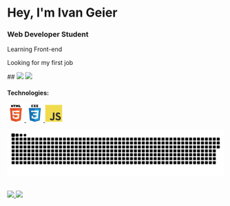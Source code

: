 <h1>Hey, I'm Ivan Geier</h1>
<h3>Web Developer Student</h3>
<p>Learning Front-end<p>
<p>Looking for my first job<p> 
 ##

<img height="220em" src="https://github-readme-stats.vercel.app/api?username=ivangeier&show_icons=true&theme=dark" />
<img height="220em" src="https://github-readme-stats.vercel.app/api/top-langs/?username=ivangeier&theme=blue-green" />
  <br>
<h4 align="left">Technologies:</h3>
<p align="left"> <a href="https://www.w3schools.com/css/" target="_blank"> 
   <img src="https://raw.githubusercontent.com/devicons/devicon/master/icons/html5/html5-original-wordmark.svg" alt="html5" width="40" height="40"/>
  <img src="https://raw.githubusercontent.com/devicons/devicon/master/icons/css3/css3-original-wordmark.svg" alt="css3" width="40" height="40"/>
  <img src="https://raw.githubusercontent.com/devicons/devicon/master/icons/javascript/javascript-original.svg" alt="javascript" width="40" height="40"/>
  <br>
  
  
![Snake animation](https://github.com/ivangeier/ivangeier/blob/output/github-contribution-grid-snake.svg)
  
##
<a href="mailto:vilajr.ivan@gmail.com"><img src="https://img.shields.io/badge/Gmail-D14836?style=for-the-badge&logo=gmail&logoColor=white" /> <a/>
<a href="https://www.linkedin.com/in/ivan-geier-b3603244/" target="_blank"><img src="https://img.shields.io/badge/LinkedIn-0077B5?style=for-the-badge&logo=linkedin&logoColor=white" /><a/>
